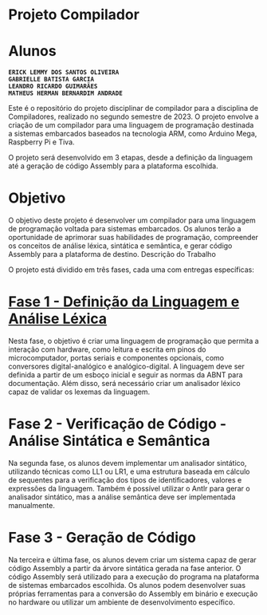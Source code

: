 # Projeto Compilador

# Alunos
**`ERICK LEMMY DOS SANTOS OLIVEIRA`**<br>
**`GABRIELLE BATISTA GARCIA`**<br>
**`LEANDRO RICARDO GUIMARÃES`**<br>
**`MATHEUS HERMAN BERNARDIM ANDRADE`**<br>

Este é o repositório do projeto disciplinar de compilador para a disciplina de Compiladores, realizado no segundo semestre de 2023. O projeto envolve a criação de um compilador para uma linguagem de programação destinada a sistemas embarcados baseados na tecnologia ARM, como Arduino Mega, Raspberry Pi e Tiva.

O projeto será desenvolvido em 3 etapas, desde a definição da linguagem até a geração de código Assembly para a plataforma escolhida.

# Objetivo

O objetivo deste projeto é desenvolver um compilador para uma linguagem de programação voltada para sistemas embarcados. Os alunos terão a oportunidade de aprimorar suas habilidades de programação, compreender os conceitos de análise léxica, sintática e semântica, e gerar código Assembly para a plataforma de destino.
Descrição do Trabalho

O projeto está dividido em três fases, cada uma com entregas específicas:

# [Fase 1 - Definição da Linguagem e Análise Léxica](https://github.com/matheusherman/Projeto_Compilador/tree/Fase-1) 

Nesta fase, o objetivo é criar uma linguagem de programação que permita a interação com hardware, como leitura e escrita em pinos do microcomputador, portas seriais e componentes opcionais, como conversores digital-analógico e analógico-digital. A linguagem deve ser definida a partir de um esboço inicial e seguir as normas da ABNT para documentação. Além disso, será necessário criar um analisador léxico capaz de validar os lexemas da linguagem.

# Fase 2 - Verificação de Código - Análise Sintática e Semântica

Na segunda fase, os alunos devem implementar um analisador sintático, utilizando técnicas como LL1 ou LR1, e uma estrutura baseada em cálculo de sequentes para a verificação dos tipos de identificadores, valores e expressões da linguagem. Também é possível utilizar o Antlr para gerar o analisador sintático, mas a análise semântica deve ser implementada manualmente.

# Fase 3 - Geração de Código

Na terceira e última fase, os alunos devem criar um sistema capaz de gerar código Assembly a partir da árvore sintática gerada na fase anterior. O código Assembly será utilizado para a execução do programa na plataforma de sistemas embarcados escolhida. Os alunos podem desenvolver suas próprias ferramentas para a conversão do Assembly em binário e execução no hardware ou utilizar um ambiente de desenvolvimento específico.
